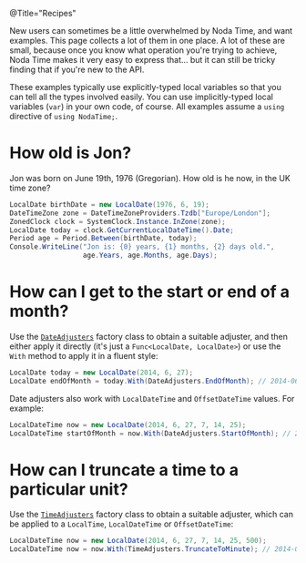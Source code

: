 @Title="Recipes"

New users can sometimes be a little overwhelmed by Noda Time, and want examples. This
page collects a lot of them in one place. A lot of these are small, because once you
know what operation you're trying to achieve, Noda Time makes it very easy to express
that... but it can still be tricky finding that if you're new to the API.

These examples typically use explicitly-typed local variables so that you can tell
all the types involved easily. You can use implicitly-typed local variables (`var`)
in your own code, of course. All examples assume a `using` directive of `using NodaTime;`.

How old is Jon?
====

Jon was born on June 19th, 1976 (Gregorian). How old is he now, in the UK time zone?

```csharp
LocalDate birthDate = new LocalDate(1976, 6, 19);
DateTimeZone zone = DateTimeZoneProviders.Tzdb["Europe/London"];
ZonedClock clock = SystemClock.Instance.InZone(zone);
LocalDate today = clock.GetCurrentLocalDateTime().Date;
Period age = Period.Between(birthDate, today);
Console.WriteLine("Jon is: {0} years, {1} months, {2} days old.",
                  age.Years, age.Months, age.Days);
```

How can I get to the start or end of a month?
====

Use the [`DateAdjusters`](noda-type://NodaTime.DateAdjusters) factory class to obtain a suitable adjuster, and then either apply it
directly (it's just a `Func<LocalDate, LocalDate>`) or use the `With` method to apply it in a fluent
style:

```csharp
LocalDate today = new LocalDate(2014, 6, 27);
LocalDate endOfMonth = today.With(DateAdjusters.EndOfMonth); // 2014-06-30
```

Date adjusters also work with `LocalDateTime` and `OffsetDateTime` values. For example:

```csharp
LocalDateTime now = new LocalDate(2014, 6, 27, 7, 14, 25);
LocalDateTime startOfMonth = now.With(DateAdjusters.StartOfMonth); // 2014-06-01T07:14:25
```

How can I truncate a time to a particular unit?
====

Use the [`TimeAdjusters`](noda-type://NodaTime.TimeAdjusters) factory class to obtain a suitable adjuster, which can be applied to a
`LocalTime`, `LocalDateTime` or `OffsetDateTime`:

```csharp
LocalDateTime now = new LocalDate(2014, 6, 27, 7, 14, 25, 500);
LocalDateTime now = now.With(TimeAdjusters.TruncateToMinute); // 2014-06-27T07:14:00
```
